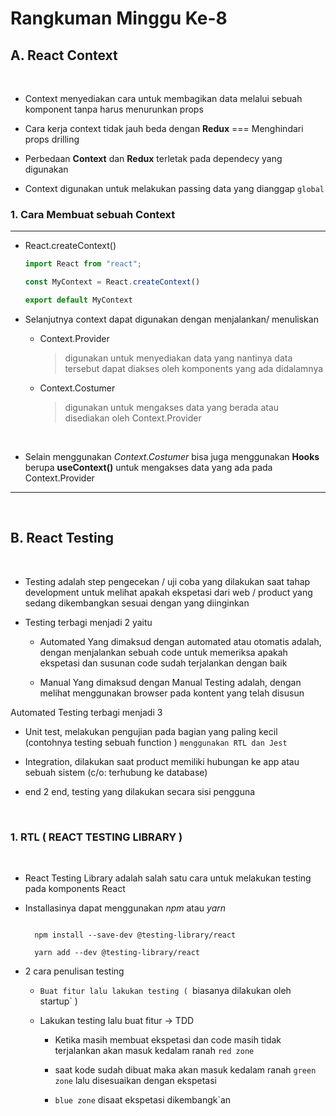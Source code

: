 # **Rangkuman Minggu Ke-8**
## A. React Context 
<br>

- Context menyediakan cara untuk membagikan data melalui sebuah komponent tanpa harus menurunkan props 
  
- Cara kerja context tidak jauh beda dengan **Redux** === Menghindari props drilling 
  
- Perbedaan **Context** dan **Redux** terletak pada dependecy yang digunakan
  
- Context digunakan untuk melakukan passing data yang dianggap  `global` 

### 1. Cara Membuat sebuah Context 
---

- React.createContext() 

    ```js
    import React from "react";

    const MyContext = React.createContext()

    export default MyContext 

    ``` 

- Selanjutnya context dapat digunakan dengan menjalankan/ menuliskan 

    - Context.Provider
        > digunakan untuk menyediakan data yang nantinya data tersebut dapat diakses oleh komponents yang ada didalamnya 

    - Context.Costumer
        > digunakan untuk mengakses data    yang berada atau disediakan oleh Context.Provider 
<br>

- Selain menggunakan _Context.Costumer_ bisa juga menggunakan **Hooks** berupa **useContext()** untuk mengakses data yang ada pada Context.Provider 

--- 

<br>

## B. React Testing

<br>

- Testing adalah step pengecekan / uji coba yang dilakukan saat tahap development untuk melihat apakah ekspetasi dari web / product yang sedang dikembangkan sesuai dengan yang diinginkan 
  
- Testing terbagi menjadi 2 yaitu 

    - Automated
    Yang dimaksud dengan automated atau otomatis adalah, dengan menjalankan sebuah code untuk memeriksa apakah ekspetasi dan susunan code sudah terjalankan dengan baik 

    - Manual
    Yang dimaksud dengan Manual Testing adalah, dengan melihat menggunakan browser pada kontent yang telah disusun
  
Automated Testing terbagi menjadi 3 

- Unit test, melakukan pengujian pada bagian yang paling kecil (contohnya testing sebuah function ) `menggunakan RTL dan Jest` 
  
- Integration, dilakukan saat product memiliki hubungan ke app atau sebuah sistem (c/o: terhubung ke database)
  
- end 2 end, testing yang dilakukan secara sisi pengguna 

<br>

### 1. RTL ( REACT TESTING LIBRARY )
<br>

- React Testing Library adalah salah satu cara untuk melakukan testing pada komponents React

- Installasinya dapat menggunakan _npm_ atau _yarn_ 
  
  ```

    npm install --save-dev @testing-library/react 

    yarn add --dev @testing-library/react

  ```
  

- 2 cara penulisan testing 
  
    - `Buat fitur lalu lakukan testing ( `biasanya dilakukan oleh startup` ) 
      
    - Lakukan testing lalu buat fitur -> TDD 
      
        - Ketika masih membuat ekspetasi dan code masih tidak terjalankan akan masuk kedalam ranah `red zone`

        - saat kode sudah dibuat maka akan masuk kedalam ranah `green zone` lalu disesuaikan dengan ekspetasi 
      
        - `blue zone` disaat ekspetasi dikembangk`an
